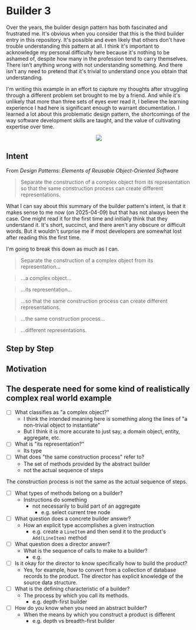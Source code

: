 # Builder 3

Over the years, the builder design pattern has both fascinated and frustrated me. It's obvious when you consider that this is the third builder entry in this repository. It's possible and even likely that others don't have trouble understanding this pattern at all. I think it's important to acknowledge my personal difficulty here because it's nothing to be ashamed of, despite how many in the profession tend to carry themselves. There isn't anything wrong with not understanding something. And there isn't any need to pretend that it's trivial to understand once you obtain that understanding.

I'm writing this example in an effort to capture my thoughts after struggling through a different problem set brought to me by a friend. And while it's unlikely that more than three sets of eyes ever read it, I believe the learning experience I had here is significant enough to warrant documentation. I learned a lot about this problematic design pattern, the shortcomings of the way software development skills are taught, and the value of cultivating expertise over time.

<p align="center">
 <img src="https://media4.giphy.com/media/v1.Y2lkPTc5MGI3NjExNmFsbHNrMXI4cmN6YWRyeGdjNm1mNXZ6YzUwN2Zkc2d3ZndnMXQzbSZlcD12MV9pbnRlcm5hbF9naWZfYnlfaWQmY3Q9Zw/8YmZ14DOpivXMuckSI/giphy.gif" />
</p>

## Intent

From *Design Patterns: Elements of Reusable Object-Oriented Software*

> Separate the construction of a complex object from its representation so that the same construction process can create different representations.

What I can say about this summary of the builder pattern's intent, is that it makes sense to me now (on 2025-04-09) but that has not always been the case.
One might read it for the first time and initially think that they understand it. 
It's short, succinct, and there aren't any obscure or difficult words.
But it wouldn't surprise me if most developers are somewhat lost after reading this the first time.

I'm going to break this down as much as I can.

> Separate the construction of a complex object from its representation...

> ...a complex object...

> ...its representation...

> ...so that the same construction process can create different representations.

> ...the same construction process...

> ...different representations.

## Step by Step

## Motivation



## The desperate need for some kind of realistically complex real world example

- [ ] What classifies as "a complex object?"
  - I think the intended meaning here is something along the lines of "a non-trivial object to instantiate"
  - But I think it is more accurate to just say, a domain object, entity, aggregate, etc.
- [ ] What is "its representation?"
  - Its type
- [ ] What does "the same construction process" refer to?
  - The set of methods provided by the abstract builder
  - not the actual sequence of steps
     
The construction process is not the same as the actual sequence of steps.

- [ ] What types of methods belong on a builder?
  - Instructions do something
    - not necessarily to build part of an aggregate
      - e.g. select current tree node
- [ ] What question does a concrete builder answer?
  - How an explicit type accomplishes a given instruction
    - e.g. create a `LineItem` and then send it to the product's `Add(LineItem)` method
- [ ] What question does a director answer?
  - What is the sequence of calls to make to a builder?
    - e.g.
- [ ] Is it okay for the director to know specifically how to build the product?
  - Yes, for example, how to convert from a collection of database records to the product. The director has explicit knowledge of the source data structure.
- [ ] What is the defining characteristic of a builder?
  - The process by which you call its methods.
    - e.g. depth-first builder
- [ ] How do you know when you need an abstract builder?
  - When the means by which you construct a product is different
    - e.g. depth vs breadth-first builder


<!-- Notes:

Break down the problems with the definitions and examples from prominent design pattern literature, citing examples.

Talk about what question each component of the pattern answers:
  * e.g. the abstract builder deals with how something is built - the possible ways of navigating the construction process as an outsider.
  * possibly add a checklist of questions from the problems section, and check them off as they're answered

rich domain favors restrictions/constraints, such that it communicates intent clearly. ironically, a rich domain is actually "capable" of less than an anemic one.
  * e.g. private constructors, and builders nested in their target product types

Show examples of the different levels of implementing the builder
  * constructor
  * non-rich
  * rich
  * looping
  * n <-> m
  
  * include labeling the pieces at work
  * pros/cons

Possibly answer some of the previous questions I've had.

I want this to be narrative, and to take the reader through the learning process, including failed attempts at the final product.

Also, develop a new way of reflection, using retterer's strategy as a foundation.

Questions I remember having:
  * what's the point of a builder if the sequence of calls you make changes every time?
    * i.e. it doesn't seem to automate anything for the one-off, in-code/memory example
    * then show how this can be applied to record from a database
  *

* order, invoice, 
-->
